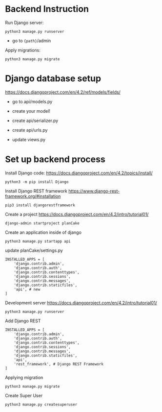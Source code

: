# Backend Instruction

Run Django server: 

    python3 manage.py runserver

- go to `{path}`/admin


Apply migrations:

    python3 manage.py migrate


# Django database setup
https://docs.djangoproject.com/en/4.2/ref/models/fields/
- go to api/models.py
- create your model!

- create api/serializer.py
- create api/urls.py
- update views.py

# Set up backend process

Install Django code:
https://docs.djangoproject.com/en/4.2/topics/install/

    python3 -m pip install Django

Install Django REST framework
https://www.django-rest-framework.org/#installation

    pip3 install djangorestframework

Create a project
https://docs.djangoproject.com/en/4.2/intro/tutorial01/

    django-admin startproject planCake 

Create an application inside of django

    python3 manage.py startapp api


update planCake/settings.py

    INSTALLED_APPS = [
        'django.contrib.admin',
        'django.contrib.auth',
        'django.contrib.contenttypes',
        'django.contrib.sessions',
        'django.contrib.messages',
        'django.contrib.staticfiles',
        'api', # new
    ]

Development server
https://docs.djangoproject.com/en/4.2/intro/tutorial01/

    python3 manage.py runserver


Add Django REST 

    INSTALLED_APPS = [
        'django.contrib.admin',
        'django.contrib.auth',
        'django.contrib.contenttypes',
        'django.contrib.sessions',
        'django.contrib.messages',
        'django.contrib.staticfiles',
        'api',
        'rest_framework', # Django REST Framework
    ]

Applying migration

    python3 manage.py migrate

Create Super User

    python3 manage.py createsuperuser